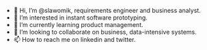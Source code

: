 - 👋 Hi, I’m @slawomik, requirements engineer and business analyst.
- 👀 I’m interested in instant software prototyping.
- 🌱 I’m currently learning product management.
- 💞️ I’m looking to collaborate on business, data-intensive systems.
- 📫 How to reach me on linkedin and twitter.

<!---
slawomik/slawomik is a ✨ special ✨ repository because its `README.md` (this file) appears on your GitHub profile.
You can click the Preview link to take a look at your changes.
--->
